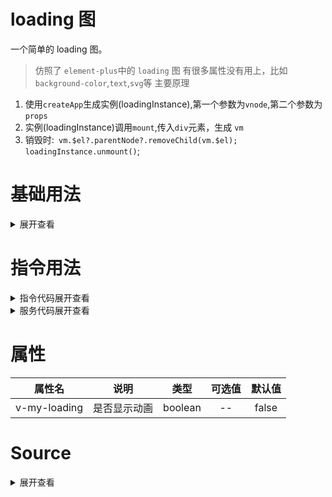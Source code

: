 #  loading 图
一个简单的 loading 图。
> 仿照了 `element-plus`中的 `loading` 图 
> 有很多属性没有用上，比如`background-color`,`text`,`svg`等
> 主要原理
 1. 使用`createApp`生成实例(loadingInstance),第一个参数为`vnode`,第二个参数为`props`
 2. 实例(loadingInstance)调用`mount`,传入`div`元素，生成 `vm`
 3.  销毁时:` vm.$el?.parentNode?.removeChild(vm.$el); loadingInstance.unmount()`;
# 基础用法

<loading></loading>

<script setup>
  import loading from "../../../src/components/loading/index.vue" 
</script>

<details>

<summary>展开查看</summary>

```vue

<template>

  <div v-my-loading="isLoading" id="loading" style="width:100px;height:100px;background:red;position: relative;"></div>

  <el-button @click="isLoading = !isLoading">切换</el-button>
  <el-button @click="serverLoading">使用服务</el-button>

</template>
<script lang="ts" setup>
import { ref } from 'vue';
import  {vMyLoading,loading} from "./loading"

const isLoading = ref(false);
const isLoading2 = ref(false);
// 使用服务
const serverLoading = () => {
  let instance = loading({
    visible: isLoading2.value,
    target: document.getElementById("loading")!,
  })
  setTimeout(() => {
    instance.close()
  }, 1000)
}
</script>

```
</details>

# 指令用法
 


<details>

<summary>指令代码展开查看</summary>

```vue
  <template>
  <div v-my-loading="isLoading" id="loading" style="width:100px;height:100px;background:red;position: relative;"></div>
</template>

<script lang="ts" setup>
import  {vMyLoading} from "./loading"

const  isLoading  = ref(true);
</script>
```

</details>

<details>

<summary>服务代码展开查看</summary>

```vue
  <template>
   <el-button @click="serverLoading">使用服务</el-button>
</template>

<script lang="ts" setup>
import  {loading} from "./loading"

const serverLoading = () => {
  let instance = loading({
    visible: isLoading2.value,
    target: document.getElementById("loading")!,
  })
  setTimeout(() => {
    instance.close()
  }, 1000)
}
</script>
```

</details>

				
# 属性
|  属性名   | 说明  |  类型 |  可选值 | 默认值
|  :----:  | :----:  | :----:  | :----:  | :----:  | 
| v-my-loading  | 是否显示动画 | boolean | --  | false | 

# Source

<details>

<summary>展开查看</summary>

```ts
import { createApp, DirectiveBinding, ObjectDirective, ref } from "vue";
import maskComponent from "./loadingPage.vue";


export type LoadingOptionsResolved = {
  visible: boolean
  target: HTMLElement
  closed?: () => void
  /**
   *
   * @type {string} 后面加上
   */
  background?:string
  text?:string | undefined
}

export type LoadingOptions = Omit<LoadingOptionsResolved, 'closed'> 

export type LoadingBinding = boolean

type LoadingInstance = ReturnType<typeof createLoadingComponent>
const INSTANCE_KEY = Symbol('ElLoading')



interface ElementLoading extends HTMLElement {
  [INSTANCE_KEY]?: {
    instance: LoadingInstance
  }
}

function createLoadingComponent(options: LoadingOptionsResolved) {

  let afterLeaveTimer: number;
  const visible = ref(true);

  // 生成实例，同时传参
  const loadingInstance = createApp(maskComponent, {
    visible: visible.value,
    handleAfterLeave: close
  });

  const vm = loadingInstance.mount(document.createElement('div'));

  // 销毁实例
  function destroySelf() {
    vm.$el?.parentNode?.removeChild(vm.$el);
    loadingInstance.unmount()
  }

  function close() {
    clearTimeout(afterLeaveTimer)
    afterLeaveTimer = window.setTimeout(destroySelf, 400)
    options.closed?.()
  }

  return {
    visible,
    close,
    vm,
    get $el(): HTMLElement {
      return vm.$el
    },
  }
}

export function loading(options: LoadingOptions): LoadingInstance {
  const instance = createLoadingComponent({
    ...options,
    closed: () => { 
      options.close()
    },
  });
  options.target.appendChild(instance.$el);

  return instance
}


function createInstance(el: ElementLoading, binding: DirectiveBinding<LoadingBinding>) {
  const options: LoadingOptions = {
    visible: binding.value,
    target: el
  }
  el[INSTANCE_KEY] = {
    instance: loading(options),
  }
}


export const vMyLoading: ObjectDirective<ElementLoading, LoadingBinding> = {
  mounted(el, binding) {
    if (binding.value) {
      createInstance(el, binding)
    }
  },
  updated(el, binding) {
    const instance = el[INSTANCE_KEY];
    // 如果有值，并且是 false 
    if (binding.value) {
      createInstance(el, binding)
    } else {
      instance?.instance.close()
    }
  }
}
```
</details>






